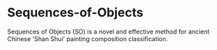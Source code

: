 # Sequences-of-Objects

Sequences of Objects (SO) is a novel and effective method for ancient Chinese 'Shan Shui' painting composition classification.
